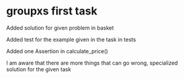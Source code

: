 # groupxs first task
<p> Added solution for given problem in basket </p>
<p> Added test for the example given in the task in tests </p>
<p> Added one Assertion in calculate_price() </p>
<p> I am aware that there are more things that can go wrong, specialized solution for the given task </p>

